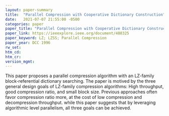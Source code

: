```yaml
---
layout: paper-summary
title:  "Parallel Compression with Cooperative Dictionary Construction"
date:   2021-07-07 21:55:00 -0500
categories: paper
paper_title: "Parallel Compression with Cooperative Dictionary Construction"
paper_link: https://ieeexplore.ieee.org/document/488325
paper_keyword: LZ; LZSS; Parallel Compression
paper_year: DCC 1996
rw_set:
htm_cd:
htm_cr:
version_mgmt:
---
```


This paper proposes a parallel compression algorithm with an LZ-family block-referential dictionary searching.
The paper is motived by the three general design goals of LZ-family compression algorithms: High throughput,
good compression ratio, and small block size.
Previous approaches often favor compression ratio more, at the cost of low compression and decompression throughput.
while this paper suggests that by leveraging algorithmic level parallelism, all three goals can be achieved.


